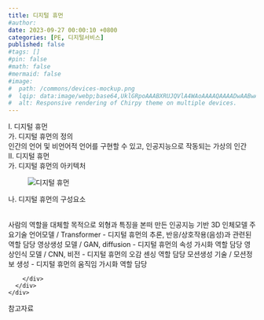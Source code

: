 ```yaml
---
title: 디지털 휴먼
#author: 
date: 2023-09-27 00:00:10 +0800
categories: [PE, 디지털서비스]
published: false
#tags: []
#pin: false
#math: false
#mermaid: false
#image:
#  path: /commons/devices-mockup.png
#  lqip: data:image/webp;base64,UklGRpoAAABXRUJQVlA4WAoAAAAQAAAADwAABwAAQUxQSDIAAAARL0AmbZurmr57yyIiqE8oiG0bejIYEQTgqiDA9vqnsUSI6H+oAERp2HZ65qP/VIAWAFZQOCBCAAAA8AEAnQEqEAAIAAVAfCWkAALp8sF8rgRgAP7o9FDvMCkMde9PK7euH5M1m6VWoDXf2FkP3BqV0ZYbO6NA/VFIAAAA
#  alt: Responsive rendering of Chirpy theme on multiple devices.
---
```


<div class="post-wrap">
  <div class="para">
    <div class="para-title">
      I. 디지털 휴먼
    </div>
    <div class="para-cntnt">
      <div class="para">
        <div class="para-title">
          가. 디지털 휴먼의 정의
        </div>
        <div class="para-cntnt">
            인간의 언어 및 비언어적 언어를 구현할 수 있고, 인공지능으로 작동되는 가상의 인간
        </div>
      </div>
    </div>
  </div>
  
  <div class="para">
    <div class="para-title">
      II. 디지털 휴먼
    </div>
    <div class="para-cntnt">
      <div class="para">
        <div class="para-title">
          가. 디지털 휴먼의 아키텍처
        </div>
        <div class="para-cntnt">
          <figure class="post-figure">
            <img src="/assets/img/posts/디지털-휴먼.png" alt="디지털 휴먼">
<!--            <figcaption>Source: Unveiling the Metaverse: Exploring Emerging Trends, Multifaceted Perspectives, and Future Challenges</figcaption>-->
          </figure>
        </div>
      </div>
      <div class="para">
        <div class="para-title">
          나. 디지털 휴먼의 구성요소
        </div>
        <div class="para-cntnt">
          <table class="post-table">
          </table>
            사람의 역할을 대체할 목적으로 외형과 특징을 본떠 만든 인공지능 기반 3D 인체모델
주요기술
  언어모델 / Transformer - 디지털 휴먼의 추론, 반응/상호작용(음성)과 관련된 역할 담당
  영상생성 모델 / GAN, diffusion - 디지털 휴먼의 속성 가시화 역할 담당
  영상인식 모델 / CNN, 비전 - 디지털 휴먼의 오감 센싱 역할 담당
  모션생성 기술 / 모션정보 생성 - 디지털 휴먼의 움직임 가시화 역할 담당

        </div>
      </div>
    </div>
  </div>

  <div class="refr-wrap">
    <div class="refr-title">
        참고자료
    </div>
    <ol class="refr-list">
    <!--    <li>(나현식, 최대선) <a target="_blank" href="https://scienceon.kisti.re.kr/commons/util/originalView.do?cn=JAKO202225948430499&oCn=JAKO202225948430499&dbt=JAKO&journal=NJOU00291864">메타버스 보안 위협 요소 및 대응 방안 검토</a></li>-->
    <!--    <li>(M. Uddin, S. Manickam, H. Ullah, M. Obaidat and A. Dandoush) <a target="_blank" href="https://ieeexplore.ieee.org/abstract/document/10138386">Unveiling the Metaverse: Exploring Emerging Trends, Multifaceted Perspectives, and Future Challenges</a></li>-->
    </ol>
  </div>
</div>
